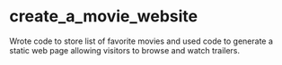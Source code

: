 # create_a_movie_website
Wrote code to store list of favorite movies and used code to generate a static web page allowing visitors to browse and watch trailers.
